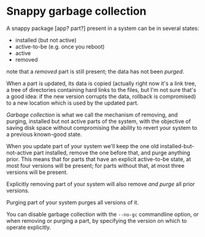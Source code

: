Snappy garbage collection
=========================

A snappy package [app? part?] present in a system can be in several states:

- installed (but not active)
- active-to-be (e.g. once you reboot)
- active
- removed

note that a *removed* part is still present; the data has not been *purged*.

When a part is updated, its data is copied (actually right now it's a link tree,
a tree of directories containing hard links to the files, but I'm not sure
that's a good idea: if the new version corrupts the data, rollback is
compromised) to a new location which is used by the updated part.

*Garbage collection* is what we call the mechanism of removing, and purging,
 installed but not active parts of the system, with the objective of saving disk
 space without compromising the ability to revert your system to a previous
 known-good state.

When you update part of your system we'll keep the one old
installed-but-not-active part installed, remove the one before that, and purge
anything prior. This means that for parts that have an explicit active-to-be
state, at most four versions will be present; for parts without that, at most
three versions will be present.

Explicitly removing part of your system will also remove *and purge* all prior
versions.

Purging part of your system purges all versions of it.

You can disable garbage collection with the `--no-gc` commandline option, or
when removing or purging a part, by specifying the version on which to operate
explicitly.
